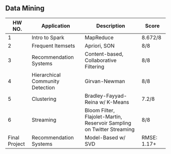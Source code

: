 ## Data Mining

| HW NO.        | Application                      | Description                                                  | Score       |
| ------------- | -------------------------------- | ------------------------------------------------------------ | ----------- |
| 1             | Intro to Spark                   | MapReduce                                                    | 8.672/8     |
| 2             | Frequent Itemsets                | Apriori, SON                                                 | 8/8         |
| 3             | Recommendation Systems           | Content-based, Collaborative Filtering                       | 8/8         |
| 4             | Hierarchical Community Detection | Girvan-Newman                                                | 8/8         |
| 5             | Clustering                       | Bradley-Fayyad-Reina w/ K-Means                              | 7.2/8       |
| 6             | Streaming                        | Bloom Filter, Flajolet-Martin, Reservoir Sampling on Twitter Streaming | 8/8         |
| Final Project | Recommendation Systems           | Model-Based w/ SVD                                           | RMSE: 1.17+ |

